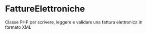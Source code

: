 # FattureElettroniche
Classe PHP per scrivere, leggere e validare una fattura elettronica in formato XML
